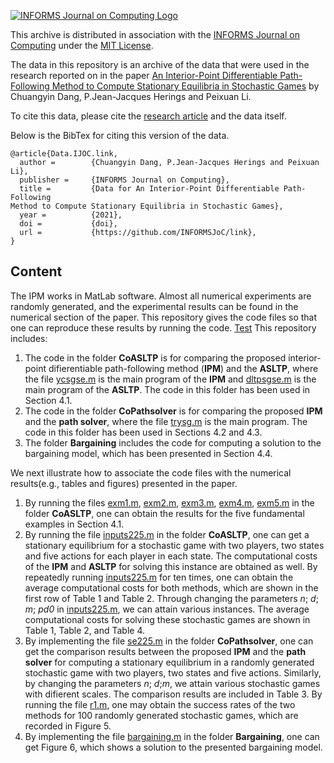 [![INFORMS Journal on Computing Logo](https://INFORMSJoC.github.io/logos/INFORMS_Journal_on_Computing_Header.jpg)](https://pubsonline.informs.org/journal/ijoc)

This archive is distributed in association with the [INFORMS Journal on
Computing](https://pubsonline.informs.org/journal/ijoc) under the [MIT License](LICENSE).

The data in this repository is an archive of the data that were used in the research reported on in the paper [An Interior-Point Differentiable Path-Following Method to Compute Stationary Equilibria in Stochastic Games](link) by Chuangyin Dang, P.Jean-Jacques Herings and Peixuan Li.

To cite this data, please cite the [research article](link) and the data itself.

Below is the BibTex for citing this version of the data.

```
@article{Data.IJOC.link,
  author =        {Chuangyin Dang, P.Jean-Jacques Herings and Peixuan Li},
  publisher =     {INFORMS Journal on Computing},
  title =         {Data for An Interior-Point Differentiable Path-Following
Method to Compute Stationary Equilibria in Stochastic Games},
  year =          {2021},
  doi =           {doi},
  url =           {https://github.com/INFORMSJoC/link},
}  
```

## Content
The IPM works in MatLab software. Almost all numerical experiments are randomly generated, and the experimental results can be found in the numerical section of the paper. This repository gives the code files so that one can reproduce these results by running the code.
[Test](test)
This repository includes:

1. The code in the folder **CoASLTP** is for comparing the proposed interior-point difierentiable path-following method (**IPM**) and the **ASLTP**, where the file [ycsgse.m](CoASLTP/ycsgse.m) is the main program of the **IPM** and [dltpsgse.m](CoASLTP/dltpsgse.m) is the main program of the **ASLTP**. The code in this folder has been used in Section 4.1.
2. The code in the folder **CoPathsolver** is for comparing the proposed **IPM** and the **path solver**, where the file [trysg.m](CoPathsolver/trysg.m) is the main program. The code in this folder has been used in Sections 4.2 and 4.3.
3. The folder **Bargaining** includes the code for computing a solution to the bargaining model, which has been presented in Section 4.4.

We next illustrate how to associate the code files with the numerical results(e.g., tables and figures) presented in the paper.
1. By running the files [exm1.m](CoASLTP/exm1.m), [exm2.m](CoASLTP/exm2.m), [exm3.m](CoASLTP/exm3.m),  [exm4.m](CoASLTP/exm4.m), [exm5.m](CoASLTP/exm5.m) in the folder **CoASLTP**, one can obtain the results for the five fundamental examples in Section 4.1.
2. By running the file [inputs225.m](CoASLTP/inputs225.m) in the folder **CoASLTP**, one can get a stationary equilibrium for a stochastic game with two players, two states and five actions for each player in each state. The computational costs of the **IPM** and **ASLTP** for solving this instance are obtained as well. By repeatedly running [inputs225.m](CoASLTP/inputs225.m) for ten times, one can obtain the average computational costs for both methods, which are shown in the first row of Table 1 and Table 2. Through changing the parameters *n*; *d*; *m*; *pd0* in [inputs225.m](CoASLTP/inputs225.m), we can attain various instances. The average computational costs for solving these stochastic games are shown in Table 1, Table 2, and Table 4.
3. By implementing the file  [se225.m](CoPathsolver/se225.m) in the folder **CoPathsolver**, one can get the comparison results between the proposed **IPM** and the **path solver** for computing a stationary equilibrium in a randomly generated stochastic game with two players, two states and five actions. Similarly, by changing the parameters *n*; *d*;*m*, we attain various stochastic games with difierent scales. The comparison results are included in Table 3. By running the file [r1.m](CoPathsolver/r1.m), one may obtain the success rates of the two methods for 100 randomly generated stochastic games, which are recorded in Figure 5.
4. By implementing the file [bargaining.m](Bargaining/bargaining.m) in the folder **Bargaining**, one can get Figure 6, which shows a solution to the presented bargaining model.
